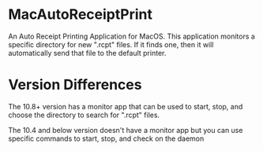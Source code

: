# MacAutoReceiptPrint
An Auto Receipt Printing Application for MacOS. This application monitors a specific directory for new ".rcpt" files. If it finds one, then it will automatically send that file to the default printer.

# Version Differences
The 10.8+ version has a monitor app that can be used to start, stop, and choose the directory to search for ".rcpt" files.

The 10.4 and below version doesn't have a monitor app but you can use specific commands to start, stop, and check on the daemon



